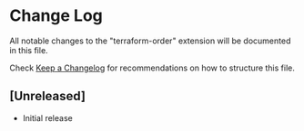 # Change Log

All notable changes to the "terraform-order" extension will be documented in this file.

Check [Keep a Changelog](http://keepachangelog.com/) for recommendations on how to structure this file.

## [Unreleased]

- Initial release